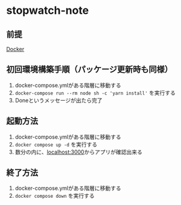 # stopwatch-note
## 前提
[Docker](https://www.docker.com/)

## 初回環境構築手順（パッケージ更新時も同様）
1. docker-compose.ymlがある階層に移動する
2. `docker-compose run --rm node sh -c 'yarn install'` を実行する
3. Doneというメッセージが出たら完了

## 起動方法
1. docker-compose.ymlがある階層に移動する
2. `docker compose up -d` を実行する
3. 数分の内に、[localhost:3000](localhost:3000)からアプリが確認出来る

## 終了方法
1. docker-compose.ymlがある階層に移動する
2. `docker compose down` を実行する